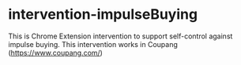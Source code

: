 # intervention-impulseBuying

This is Chrome Extension intervention to support self-control against impulse buying.
This intervention works in Coupang (https://www.coupang.com/)

